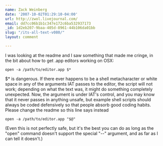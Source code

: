```yaml
---
name: Zack Weinberg
date: '2007-10-02T01:29:10-04:00'
url: http://zwol.livejournal.com/
email: dd7cc06b1b1c347e172c6ba532937173
_id: 1d2eb207-9baa-405d-8961-44b106da01bb
slug: "/its-all-text-v080/"
layout: comment

---
```


I was looking at the readme and I saw something that made me cringe, in the bit about how to get .app editors working on OSX:

    open -a /path/to/editor.app $*

$* is dangerous.  If there ever happens to be a shell metacharacter or white space in any of the arguments IAT passes to the editor, the script will not work; depending on what the text was, it might do something completely unexpected.  Now, the argument is under IAT's control, and you may know that it never passes in anything unsafe, but example shell scripts should always be coded defensively so that people absorb good coding habits.  Please change the readme so this line says instead

    open -a /path/to/editor.app "$@"

(Even this is not perfectly safe, but it's the best you can do as long as the "open" command doesn't support the special "--" argument, and as far as I can tell it doesn't.)
